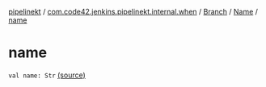 [pipelinekt](../../../index.md) / [com.code42.jenkins.pipelinekt.internal.when](../../index.md) / [Branch](../index.md) / [Name](index.md) / [name](./name.md)

# name

`val name: Str` [(source)](https://github.com/code42/pipelinekt/tree/master/internal/src/main/kotlin/com/code42/jenkins/pipelinekt/internal/when/Branch.kt#L9)